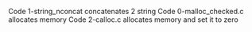 Code 1-string_nconcat concatenates 2 string
Code 0-malloc_checked.c allocates memory
Code 2-calloc.c allocates memory and set it to zero
